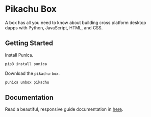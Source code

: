 # Pikachu Box

A box has all you need to know about building cross platform desktop dapps with Python, JavaScript, HTML, and CSS.

## Getting Started

Install Punica.

```bash
pip3 install punica
```

Download the `pikachu-box`.

```bash
punica unbox pikachu
```

## Documentation

Read a beautiful, responsive guide documentation in [here](https://punica-box.gitbook.io/docs/pikachu-box).
